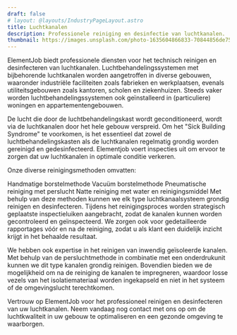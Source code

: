 ```yaml
---
draft: false
# layout: @layouts/IndustryPageLayout.astro
title: Luchtkanalen
description: Professionele reiniging en desinfectie van luchtkanalen.
thumbnail: https://images.unsplash.com/photo-1635604866833-70844856de75?ixlib=rb-4.0.3&ixid=M3wxMjA3fDB8MHxwaG90by1wYWdlfHx8fGVufDB8fHx8fA%3D%3D&auto=format&fit=crop&w=2022&q=80
---
```


ElementJob biedt professionele diensten voor het technisch reinigen en desinfecteren van luchtkanalen. Luchtbehandelingssystemen met bijbehorende luchtkanalen worden aangetroffen in diverse gebouwen, waaronder industriële faciliteiten zoals fabrieken en werkplaatsen, evenals utiliteitsgebouwen zoals kantoren, scholen en ziekenhuizen. Steeds vaker worden luchtbehandelingssystemen ook geïnstalleerd in (particuliere) woningen en appartementengebouwen.

De lucht die door de luchtbehandelingskast wordt geconditioneerd, wordt via de luchtkanalen door het hele gebouw verspreid. Om het "Sick Building Syndrome" te voorkomen, is het essentieel dat zowel de luchtbehandelingskasten als de luchtkanalen regelmatig grondig worden gereinigd en gedesinfecteerd. Elementjob voert inspecties uit om ervoor te zorgen dat uw luchtkanalen in optimale conditie verkeren.

Onze diverse reinigingsmethoden omvatten:

Handmatige borstelmethode
Vacuüm borstelmethode
Pneumatische reiniging met perslucht
Natte reiniging met water en reinigingsmiddel
Met behulp van deze methoden kunnen we elk type luchtkanaalsysteem grondig reinigen en desinfecteren. Tijdens het reinigingsproces worden strategisch geplaatste inspectieluiken aangebracht, zodat de kanalen kunnen worden gecontroleerd en geïnspecteerd. We zorgen ook voor gedetailleerde rapportages vóór en na de reiniging, zodat u als klant een duidelijk inzicht krijgt in het behaalde resultaat.

We hebben ook expertise in het reinigen van inwendig geïsoleerde kanalen. Met behulp van de persluchtmethode in combinatie met een onderdrukunit kunnen we dit type kanalen grondig reinigen. Bovendien bieden we de mogelijkheid om na de reiniging de kanalen te impregneren, waardoor losse vezels van het isolatiemateriaal worden ingekapseld en niet in het systeem of de omgevingslucht terechtkomen.

Vertrouw op ElementJob voor het professioneel reinigen en desinfecteren van uw luchtkanalen. Neem vandaag nog contact met ons op om de luchtkwaliteit in uw gebouw te optimaliseren en een gezonde omgeving te waarborgen.